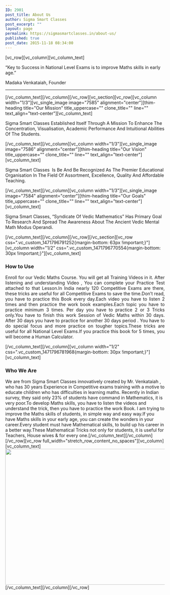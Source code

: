 ```yaml
---
ID: 2901
post_title: About Us
author: Sigma Smart Classes
post_excerpt: ""
layout: page
permalink: https://sigmasmartclasses.in/about-us/
published: true
post_date: 2015-11-18 08:34:00
---
```

[vc_row][vc_column][vc_column_text]
<div class="thim-about-us-quote">

“Key to Success in National Level Exams is to improve Maths skills in early age.”
<div class="agency">Madaka Venkataiah, Founder</div>

<hr />

</div>
[/vc_column_text][/vc_column][/vc_row][vc_section][vc_row][vc_column width="1/3"][vc_single_image image="7585" alignment="center"][thim-heading title="Our Mission" title_uppercase="" clone_title="" line="" text_align="text-center"][vc_column_text]

<section class="elementor-element elementor-element-3fea7b8 elementor-section-boxed elementor-section-height-default elementor-section-height-default elementor-section elementor-top-section" data-id="3fea7b8" data-element_type="section">
<div class="elementor-container elementor-column-gap-default">
<div class="elementor-row">
<div class="elementor-element elementor-element-c508b0d elementor-column elementor-col-50 elementor-top-column" data-id="c508b0d" data-element_type="column">
<div class="elementor-column-wrap elementor-element-populated">
<div class="elementor-widget-wrap">
<div class="elementor-element elementor-element-431f468 elementor-widget elementor-widget-text-editor" data-id="431f468" data-element_type="widget" data-widget_type="text-editor.default">
<div class="elementor-widget-container">
<div class="elementor-text-editor elementor-clearfix">

Sigma Smart Classes Established Itself Through A Mission To Enhance The Concentration, Visualisation, Academic Performance And Intuitional Abilities Of The Students.

</div>
</div>
</div>
</div>
</div>
</div>
<div class="elementor-element elementor-element-3b2a772 elementor-column elementor-col-50 elementor-top-column" data-id="3b2a772" data-element_type="column">
<div class="elementor-column-wrap">
<div class="elementor-widget-wrap"></div>
</div>
</div>
</div>
</div>
</section><section class="elementor-element elementor-element-4b19e37 elementor-section-boxed elementor-section-height-default elementor-section-height-default elementor-section elementor-top-section" data-id="4b19e37" data-element_type="section">
<div class="elementor-container elementor-column-gap-default">
<div class="elementor-row">
<div class="elementor-element elementor-element-68f9651 elementor-column elementor-col-50 elementor-top-column" data-id="68f9651" data-element_type="column">
<div class="elementor-column-wrap">
<div class="elementor-widget-wrap"></div>
</div>
</div>
<div class="elementor-element elementor-element-a026fc3 elementor-column elementor-col-50 elementor-top-column" data-id="a026fc3" data-element_type="column">
<div class="elementor-column-wrap elementor-element-populated">
<div class="elementor-widget-wrap">
<div class="elementor-element elementor-element-11230c9 elementor-widget elementor-widget-thim-heading" data-id="11230c9" data-element_type="widget" data-widget_type="thim-heading.default">
<div class="elementor-widget-container">
<div class="sc_heading text-right"></div>
</div>
</div>
</div>
</div>
</div>
</div>
</div>
</section>[/vc_column_text][/vc_column][vc_column width="1/3"][vc_single_image image="7586" alignment="center"][thim-heading title="Our Vision" title_uppercase="" clone_title="" line="" text_align="text-center"][vc_column_text]

<section class="elementor-element elementor-element-3fea7b8 elementor-section-boxed elementor-section-height-default elementor-section-height-default elementor-section elementor-top-section" data-id="3fea7b8" data-element_type="section">
<div class="elementor-container elementor-column-gap-default">
<div class="elementor-row">
<div class="elementor-element elementor-element-c508b0d elementor-column elementor-col-50 elementor-top-column" data-id="c508b0d" data-element_type="column">
<div class="elementor-column-wrap elementor-element-populated">
<div class="elementor-widget-wrap">
<div class="elementor-element elementor-element-431f468 elementor-widget elementor-widget-text-editor" data-id="431f468" data-element_type="widget" data-widget_type="text-editor.default">
<div class="elementor-widget-container">
<div class="elementor-text-editor elementor-clearfix">

Sigma Smart Classes  Is Be And Be Recognized As The Premier Educational Organisation In The Field Of Assortment, Excellence, Quality And Affordable Teaching.

</div>
</div>
</div>
</div>
</div>
</div>
<div class="elementor-element elementor-element-3b2a772 elementor-column elementor-col-50 elementor-top-column" data-id="3b2a772" data-element_type="column">
<div class="elementor-column-wrap">
<div class="elementor-widget-wrap"></div>
</div>
</div>
</div>
</div>
</section><section class="elementor-element elementor-element-4b19e37 elementor-section-boxed elementor-section-height-default elementor-section-height-default elementor-section elementor-top-section" data-id="4b19e37" data-element_type="section">
<div class="elementor-container elementor-column-gap-default">
<div class="elementor-row">
<div class="elementor-element elementor-element-68f9651 elementor-column elementor-col-50 elementor-top-column" data-id="68f9651" data-element_type="column">
<div class="elementor-column-wrap">
<div class="elementor-widget-wrap"></div>
</div>
</div>
<div class="elementor-element elementor-element-a026fc3 elementor-column elementor-col-50 elementor-top-column" data-id="a026fc3" data-element_type="column">
<div class="elementor-column-wrap elementor-element-populated">
<div class="elementor-widget-wrap">
<div class="elementor-element elementor-element-11230c9 elementor-widget elementor-widget-thim-heading" data-id="11230c9" data-element_type="widget" data-widget_type="thim-heading.default">
<div class="elementor-widget-container">
<div class="sc_heading text-right"></div>
</div>
</div>
</div>
</div>
</div>
</div>
</div>
</section>[/vc_column_text][/vc_column][vc_column width="1/3"][vc_single_image image="7584" alignment="center"][thim-heading title="Our Goals" title_uppercase="" clone_title="" line="" text_align="text-center"][vc_column_text]

<section class="elementor-element elementor-element-3fea7b8 elementor-section-boxed elementor-section-height-default elementor-section-height-default elementor-section elementor-top-section" data-id="3fea7b8" data-element_type="section">
<div class="elementor-container elementor-column-gap-default">
<div class="elementor-row">
<div class="elementor-element elementor-element-c508b0d elementor-column elementor-col-50 elementor-top-column" data-id="c508b0d" data-element_type="column">
<div class="elementor-column-wrap elementor-element-populated">
<div class="elementor-widget-wrap">
<div class="elementor-element elementor-element-431f468 elementor-widget elementor-widget-text-editor" data-id="431f468" data-element_type="widget" data-widget_type="text-editor.default">
<div class="elementor-widget-container">
<div class="elementor-text-editor elementor-clearfix">

Sigma Smart Classes, “Syndicate Of Vedic Mathematics” Has Primary Goal To Research And Spread The Awareness About The Ancient Vedic Mental Math Modus Operandi.

</div>
</div>
</div>
</div>
</div>
</div>
</div>
</div>
</section>[/vc_column_text][/vc_column][/vc_row][/vc_section][vc_row css=".vc_custom_1471796791252{margin-bottom: 63px !important;}"][vc_column width="1/2" css=".vc_custom_1471796770554{margin-bottom: 30px !important;}"][vc_column_text]
<h3 class="thim-text-title">How to Use</h3>
<p style="text-align: justify;">Enroll for our Vedic Maths Course. You will get all Training Videos in it. After listening and understanding Video , You can complete your Practice Test attached to that Lesson.In India nearly 120 Competitive Exams are there, these tricks are useful for all Competitive Exams to save the time.Don’t read, you have to practice this Book every day.Each video you have to listen 2 times and then practice the work book examples.Each topic you have to practice minimum 3 times.
Per day you have to practice 2 or 3 Tricks only.You have to finish this work Session of Vedic Maths within 30 days. After 30 days you have to practice for another 30 days period . You have to do special focus and more practice on tougher topics.These tricks are useful for all National Level Exams.If you practice this book for 5 times, you will become a Human Calculator.</p>
[/vc_column_text][/vc_column][vc_column width="1/2" css=".vc_custom_1471796781968{margin-bottom: 30px !important;}"][vc_column_text]
<h3 class="thim-text-title">Who We Are</h3>
We are from Sigma Smart Classes innovatively created by Mr. Venkataiah , who has 30 years Experience in Competitive exams training with a motive to educate children who has difficulties in learning maths. Recently in Indian survey, they said only 23% of students have command in Mathematics, it is very poor.To develop Maths skills, you have to listen the videos and understand the trick, then you have to practice the work Book.
I am trying to improve the Maths skills of students, in simple way and easy way.If you have Maths skills in your early age, you can create the wonders in your career.Every student must have Mathematical skills, to build up his career in a better way.These Mathematical Tricks not only for students, it is useful for Teachers, House wives &amp; for every one.[/vc_column_text][/vc_column][/vc_row][vc_row full_width="stretch_row_content_no_spaces"][vc_column][vc_column_text]<a href="https://sigmasmartclasses.in/courses/vedic-mathematics/"><img class="aligncenter wp-image-7543 size-full" src="https://sigmasmartclasses.in/wp-content/uploads/2019/05/Banner-1280x428.png" alt="" width="1280" height="428" /></a>[/vc_column_text][/vc_column][/vc_row]